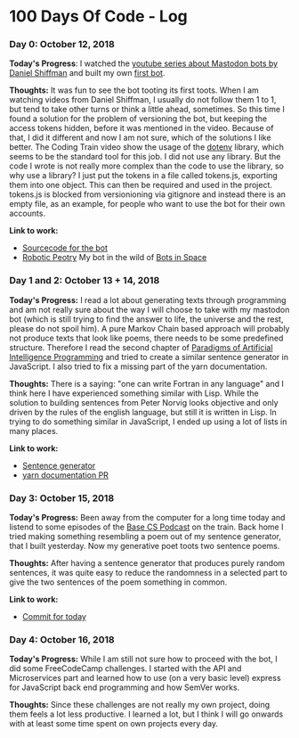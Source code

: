 # 100 Days Of Code - Log

### Day 0: October 12, 2018


**Today's Progress**: I watched the [youtube series about Mastodon bots by Daniel Shiffman](https://www.youtube.com/playlist?list=PLRqwX-V7Uu6byiVX7_Z1rclitVhMBmNFQ) and built my own [first bot](https://botsin.space/@peotry).

**Thoughts:** It was fun to see the bot tooting its first toots. When I am watching videos from Daniel Shiffman, I usually do not follow them 1 to 1, but tend to take other turns or think a little ahead, sometimes. So this time I found a solution for the problem of versioning the bot, but keeping the access tokens hidden, before it was mentioned in the video. Because of that, I did it different and now I am not sure, which of the solutions I like better.
The Coding Train video show the usage of the [dotenv](https://www.npmjs.com/package/dotenv) library, which seems to be the standard tool for this job. I did not use any library. But the code I wrote is not really more complex than the code to use the library, so why use a library? I just put the tokens in a file called tokens.js, exporting them into one object. This can then be required and used in the project. tokens.js is blocked from versionioning via gitignore and instead there is an empty file, as an example, for people who want to use the bot for their own accounts.

**Link to work:**

* [Sourcecode for the bot](https://github.com/doxanthropos/peotrybot)
* [Robotic Peotry](https://botsin.space/@peotry) My bot in the wild of [Bots in Space](https://botsin.space/)

### Day 1 and 2: October 13 + 14, 2018

**Today's Progress:** I read a lot about generating texts through programming and am not really sure about the way I will choose to take with my mastodon bot (which is still trying to find the answer to life, the universe and the rest, please do not spoil him).
A pure Markov Chain based approach will probably not produce texts that look like poems, there needs to be some predefined structure. Therefore I read the second chapter of [Paradigms of Artificial Intelligence Programming](https://github.com/norvig/paip-lisp) and tried to create a similar sentence generator in JavaScript.
I also tried to fix a missing part of the yarn documentation.

**Thoughts:** There is a saying: "one can write Fortran in any language" and I think here I have experienced something similar with Lisp. While the solution to building sentences from Peter Norvig looks objective and only driven by the rules of the english language, but still it is written in Lisp. In trying to do something similar in JavaScript, I ended up using a lot of lists in many places.

**Link to work:**

* [Sentence generator](https://gist.github.com/doxanthropos/9c0fdfe42fe1ef664c8690013732d3fb)
* [yarn documentation PR](https://github.com/yarnpkg/website/pull/873)

### Day 3: October 15, 2018

**Today's Progress:** Been away from the computer for a long time today and listend to some episodes of the [Base CS Podcast](https://www.codenewbie.org/basecs) on the train. Back home I tried making something resembling a poem out of my sentence generator, that I built yesterday. Now my generative poet toots two sentence poems.

**Thoughts:** After having a sentence generator that produces purely random sentences, it was quite easy to reduce the randomness in a selected part to give the two sentences of the poem something in common.

**Link to work:**

* [Commit for today](https://github.com/doxanthropos/peotrybot/commit/13815fac4490a9bdb81c5889ad1d002d1e55f190)

### Day 4: October 16, 2018

**Today's Progress:** While I am still not sure how to proceed with the bot, I did some FreeCodeCamp challenges. I started with the API and Microservices part and learned how to use (on a very basic level) express for JavaScript back end programming and how SemVer works.

**Thoughts:** Since these challenges are not really my own project, doing them feels a lot less productive. I learned a lot, but I think I will go onwards with at least some time spent on own projects every day.

